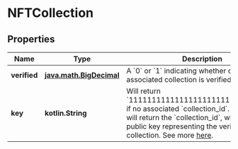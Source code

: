 
# NFTCollection

## Properties
Name | Type | Description | Notes
------------ | ------------- | ------------- | -------------
**verified** | [**java.math.BigDecimal**](java.math.BigDecimal.md) | A &#x60;0&#x60; or &#x60;1&#x60; indicating whether or not the associated collection is verified.  |  [optional]
**key** | **kotlin.String** | Will return &#x60;11111111111111111111111111111111&#x60; if no associated &#x60;collection_id&#x60;. Otherwise it will return the &#x60;collection_id&#x60;, which is a public key representing the verified Metaplex collection. See more [here](https://collections.metaplex.com).  |  [optional]



